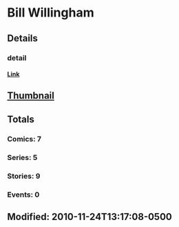 # Bill  Willingham 
## Details
### detail
#### [Link](http://marvel.com/comics/creators/3260/bill_willingham?utm_campaign=apiRef&utm_source=225578a89fc76f3d20fbffda5d17a88d)
## [Thumbnail](http://i.annihil.us/u/prod/marvel/i/mg/b/40/image_not_available.jpg)
## Totals
### Comics: 7
### Series: 5
### Stories: 9
### Events: 0
## Modified: 2010-11-24T13:17:08-0500